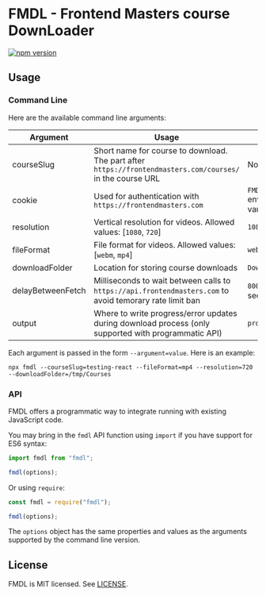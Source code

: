 # FMDL - Frontend Masters course DownLoader

[![npm version](https://img.shields.io/npm/v/fmdl.svg?style=flat)](https://www.npmjs.com/package/fmdl)

## Usage

### Command Line

Here are the available command line arguments:

| Argument          | Usage           | Default        |
|-------------------|-----------------|----------------|
| courseSlug        | Short name for course to download. The part after `https://frontendmasters.com/courses/` in the course URL | None, required                     |
| cookie            | Used for authentication with `https://frontendmasters.com`                                                 | `FMDL_COOKIE` environment variable |
| resolution        | Vertical resolution for videos. Allowed values: [`1080`, `720`]                                            | `1080`                             |
| fileFormat        | File format for videos. Allowed values: [`webm`, `mp4`]                                                    | `webm`                             |
| downloadFolder    | Location for storing course downloads                                                                      | `Downloads`                        |
| delayBetweenFetch | Milliseconds to wait between calls to `https://api.frontendmasters.com` to avoid temorary rate limit ban   | `8000` (8 seconds)                 |
| output            | Where to write progress/error updates during download process (only supported with programmatic API)       | `process.stdout`                   |

Each argument is passed in the form `--argument=value`. Here is an example:

```console
npx fmdl --courseSlug=testing-react --fileFormat=mp4 --resolution=720 --downloadFolder=/tmp/Courses
```

### API

FMDL offers a programmatic way to integrate running with existing JavaScript code.

You may bring in the `fmdl` API function using `import` if you have support for ES6 syntax:

```js
import fmdl from "fmdl";

fmdl(options);
```

Or using `require`:

```js
const fmdl = require("fmdl");

fmdl(options);
```

The `options` object has the same properties and values as the arguments supported by the command line version.

## License

FMDL is MIT licensed. See [LICENSE](LICENSE.md).